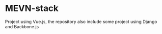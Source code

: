 # MEVN-stack
Project using Vue.js, the repository also include some project using Django and Backbone.js
